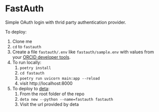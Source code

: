 # FastAuth

Simple OAuth login with thrid party authentication provider.

To deploy:

1. Clone me
2. `cd` to `fastauth`
3. Create a file `fastauth/.env` like `fastauth/sample.env` with values from your [ORCID developer tools](https://orcid.org/developer-tools).
4. To run locally:
   1. `poetry install`
   2. `cd fastauth`
   3. `poetry run uvicorn main:app --reload`
   4. visit http://localhost:8000
5. To deploy to [deta](https://deta.sh):
   1. From the root folder of the repo 
   2. `deta new --python --name=fastauth fastauth`
   3. Visit the url provided by deta

